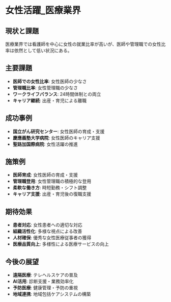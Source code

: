 # 女性活躍_医療業界

## 現状と課題
医療業界では看護師を中心に女性の就業比率が高いが、医師や管理職での女性比率は依然として低い状況にある。

## 主要課題
- **医師での女性比率**: 女性医師の少なさ
- **管理職比率**: 女性管理職の少なさ
- **ワークライフバランス**: 24時間体制との両立
- **キャリア継続**: 出産・育児による離職

## 成功事例
- **国立がん研究センター**: 女性医師の育成・支援
- **慶應義塾大学病院**: 女性医師のキャリア支援
- **聖路加国際病院**: 女性活躍の推進

## 施策例
- **医師育成**: 女性医師の育成・支援
- **管理職登用**: 女性管理職の積極的な登用
- **柔軟な働き方**: 時短勤務・シフト調整
- **キャリア支援**: 出産・育児後の復職支援

## 期待効果
- **患者対応**: 女性患者への適切な対応
- **組織活性化**: 多様な視点による改善
- **人材確保**: 優秀な女性医療従事者の獲得
- **医療品質向上**: 多様性による医療サービスの向上

## 今後の展望
- **遠隔医療**: テレヘルスケアの普及
- **AI活用**: 診断支援・業務効率化
- **予防医療**: 健康管理・予防の重視
- **地域連携**: 地域包括ケアシステムの構築 